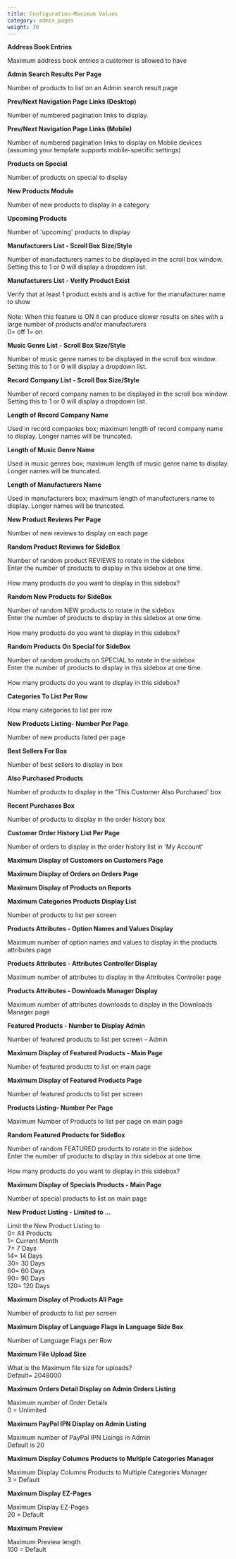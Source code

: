 ```yaml
---
title: Configuration-Maximum Values
category: admin_pages
weight: 30
---
```


<b>Address Book Entries</b>

<div class='indent'>Maximum address book entries a customer is allowed to have</div>


<b>Admin Search Results Per Page</b>

<div class='indent'>Number of products to list on an Admin search result page</div>


<b>Prev/Next Navigation Page Links (Desktop)</b>

<div class='indent'>Number of numbered pagination links to display.</div>


<b>Prev/Next Navigation Page Links (Mobile)</b>

<div class='indent'>Number of numbered pagination links to display on Mobile devices (assuming your template supports mobile-specific settings)</div>


<b>Products on Special </b>

<div class='indent'>Number of products on special to display</div>


<b>New Products Module</b>

<div class='indent'>Number of new products to display in a category</div>


<b>Upcoming Products </b>

<div class='indent'>Number of 'upcoming' products to display</div>


<b>Manufacturers List - Scroll Box Size/Style</b>

<div class='indent'>Number of manufacturers names to be displayed in the scroll box window. Setting this to 1 or 0 will display a dropdown list.</div>


<b>Manufacturers List - Verify Product Exist</b>

<div class='indent'>Verify that at least 1 product exists and is active for the manufacturer name to show<br /><br />Note: When this feature is ON it can produce slower results on sites with a large number of products and/or manufacturers<br />0= off 1= on</div>


<b>Music Genre List - Scroll Box Size/Style</b>

<div class='indent'>Number of music genre names to be displayed in the scroll box window. Setting this to 1 or 0 will display a dropdown list.</div>


<b>Record Company List - Scroll Box Size/Style</b>

<div class='indent'>Number of record company names to be displayed in the scroll box window. Setting this to 1 or 0 will display a dropdown list.</div>


<b>Length of Record Company Name</b>

<div class='indent'>Used in record companies box; maximum length of record company name to display. Longer names will be truncated.</div>


<b>Length of Music Genre Name</b>

<div class='indent'>Used in music genres box; maximum length of music genre name to display. Longer names will be truncated.</div>


<b>Length of Manufacturers Name</b>

<div class='indent'>Used in manufacturers box; maximum length of manufacturers name to display. Longer names will be truncated.</div>


<b>New Product Reviews Per Page</b>

<div class='indent'>Number of new reviews to display on each page</div>


<b>Random Product Reviews for SideBox</b>

<div class='indent'>Number of random product REVIEWS to rotate in the sidebox<br />Enter the number of products to display in this sidebox at one time.<br /><br />How many products do you want to display in this sidebox?</div>


<b>Random New Products for SideBox</b>

<div class='indent'>Number of random NEW products to rotate in the sidebox<br />Enter the number of products to display in this sidebox at one time.<br /><br />How many products do you want to display in this sidebox?</div>


<b>Random Products On Special for SideBox</b>

<div class='indent'>Number of random products on SPECIAL to rotate in the sidebox<br />Enter the number of products to display in this sidebox at one time.<br /><br />How many products do you want to display in this sidebox?</div>


<b>Categories To List Per Row</b>

<div class='indent'>How many categories to list per row</div>


<b>New Products Listing- Number Per Page</b>

<div class='indent'>Number of new products listed per page</div>


<b>Best Sellers For Box</b>

<div class='indent'>Number of best sellers to display in box</div>


<b>Also Purchased Products</b>

<div class='indent'>Number of products to display in the 'This Customer Also Purchased' box</div>


<b>Recent Purchases Box</b>

<div class='indent'>Number of products to display in the order history box</div>


<b>Customer Order History List Per Page</b>

<div class='indent'>Number of orders to display in the order history list in 'My Account'</div>


<b>Maximum Display of Customers on Customers Page</b>

<div class='indent'></div>


<b>Maximum Display of Orders on Orders Page</b>

<div class='indent'></div>


<b>Maximum Display of Products on Reports</b>

<div class='indent'></div>


<b>Maximum Categories Products Display List</b>

<div class='indent'>Number of products to list per screen</div>


<b>Products Attributes - Option Names and Values Display</b>

<div class='indent'>Maximum number of option names and values to display in the products attributes page</div>


<b>Products Attributes - Attributes Controller Display</b>

<div class='indent'>Maximum number of attributes to display in the Attributes Controller page</div>


<b>Products Attributes - Downloads Manager Display</b>

<div class='indent'>Maximum number of attributes downloads to display in the Downloads Manager page</div>


<b>Featured Products - Number to Display Admin</b>

<div class='indent'>Number of featured products to list per screen - Admin</div>


<b>Maximum Display of Featured Products - Main Page</b>

<div class='indent'>Number of featured products to list on main page</div>


<b>Maximum Display of Featured Products Page</b>

<div class='indent'>Number of featured products to list per screen</div>


<b>Products Listing- Number Per Page</b>

<div class='indent'>Maximum Number of Products to list per page on main page</div>


<b>Random Featured Products for SideBox</b>

<div class='indent'>Number of random FEATURED products to rotate in the sidebox<br />Enter the number of products to display in this sidebox at one time.<br /><br />How many products do you want to display in this sidebox?</div>


<b>Maximum Display of Specials Products - Main Page</b>

<div class='indent'>Number of special products to list on main page</div>


<b>New Product Listing - Limited to ...</b>

<div class='indent'>Limit the New Product Listing to<br />0= All Products<br />1= Current Month<br />7= 7 Days<br />14= 14 Days<br />30= 30 Days<br />60= 60 Days<br />90= 90 Days<br />120= 120 Days</div>


<b>Maximum Display of Products All Page</b>

<div class='indent'>Number of products to list per screen</div>


<b>Maximum Display of Language Flags in Language Side Box</b>

<div class='indent'>Number of Language Flags per Row</div>


<b>Maximum File Upload Size</b>

<div class='indent'>What is the Maximum file size for uploads?<br />Default= 2048000</div>


<b>Maximum Orders Detail Display on Admin Orders Listing</b>

<div class='indent'>Maximum number of Order Details<br />0 = Unlimited</div>


<b>Maximum PayPal IPN Display on Admin Listing</b>

<div class='indent'>Maximum number of PayPal IPN Lisings in Admin<br />Default is 20</div>


<b>Maximum Display Columns Products to Multiple Categories Manager</b>

<div class='indent'>Maximum Display Columns Products to Multiple Categories Manager<br />3 = Default</div>


<b>Maximum Display EZ-Pages</b>

<div class='indent'>Maximum Display EZ-Pages<br />20 = Default</div>


<b>Maximum Preview</b>

<div class='indent'>Maximum Preview length<br />100 = Default</div>



